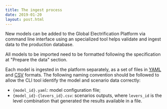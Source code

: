 ```yaml
---
title: The ingest process
date: 2019-01-20
layout: post.html
---
```


New models can be added to the Global Electrification Platform via command line interface using an specialized tool helps validate and ingest data to the production database.

All models to be imported need to be formatted following the specification at "Prepare the data" section.

Each model is ingested in the platform separately, as a set of files in [YAML](https://en.wikipedia.org/wiki/YAML) and [CSV](https://en.wikipedia.org/wiki/Comma-separated_values) formats. The following naming convention should be followed to allow the CLI tool identify the model and scenario data correctly:


- `{model_id}.yaml`: model configuration file;
- `{model_id}-{levers_id}.csv`: scenarios outputs, where `levers_id` is the level combination that generated the results available in a file.